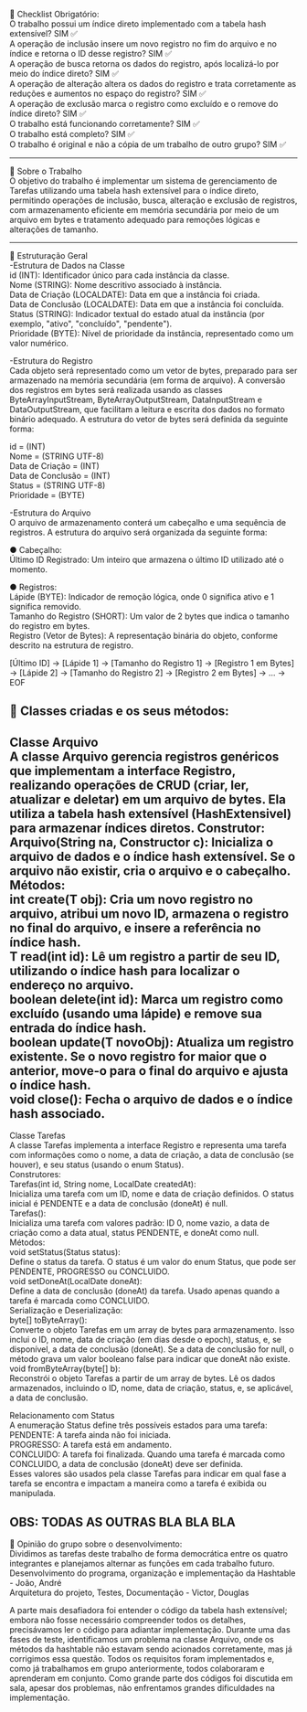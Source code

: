 :round_pushpin: Checklist Obrigatório:  
O trabalho possui um índice direto implementado com a tabela hash extensível? SIM :white_check_mark:  
A operação de inclusão insere um novo registro no fim do arquivo e no índice e retorna o ID desse registro? SIM :white_check_mark:  
A operação de busca retorna os dados do registro, após localizá-lo por meio do índice direto? SIM :white_check_mark:  
A operação de alteração altera os dados do registro e trata corretamente as reduções e aumentos no espaço do registro? SIM :white_check_mark:  
A operação de exclusão marca o registro como excluído e o remove do índice direto? SIM :white_check_mark:  
O trabalho está funcionando corretamente? SIM :white_check_mark:  
O trabalho está completo? SIM :white_check_mark:  
O trabalho é original e não a cópia de um trabalho de outro grupo? SIM :white_check_mark:  

---------------------------------------------------------------------------------------------

:round_pushpin: Sobre o Trabalho  
O objetivo do trabalho é implementar um sistema de gerenciamento de Tarefas utilizando uma tabela hash extensível para o índice direto, permitindo operações de inclusão, busca, alteração e exclusão de registros, com armazenamento eficiente em memória secundária por meio de um arquivo em bytes e tratamento adequado para remoções lógicas e alterações de tamanho.

---------------------------------------------------------------------------------------------

:round_pushpin: Estruturação Geral  
-Estrutura de Dados na Classe  
id (INT): Identificador único para cada instância da classe.  
Nome (STRING): Nome descritivo associado à instância.  
Data de Criação (LOCALDATE): Data em que a instância foi criada.  
Data de Conclusão (LOCALDATE): Data em que a instância foi concluída.  
Status (STRING): Indicador textual do estado atual da instância (por exemplo, "ativo", "concluído", "pendente").  
Prioridade (BYTE): Nível de prioridade da instância, representado como um valor numérico.  

-Estrutura do Registro  
Cada objeto será representado como um vetor de bytes, preparado para ser armazenado na memória secundária (em forma de arquivo). A conversão dos registros em bytes será realizada usando as classes ByteArrayInputStream, ByteArrayOutputStream, DataInputStream e DataOutputStream, que facilitam a leitura e escrita dos dados no formato binário adequado. A estrutura do vetor de bytes será definida da seguinte forma:

id = (INT)  
Nome = (STRING UTF-8)  
Data de Criação = (INT)  
Data de Conclusão = (INT)  
Status = (STRING UTF-8)  
Prioridade = (BYTE)  

-Estrutura do Arquivo  
O arquivo de armazenamento conterá um cabeçalho e uma sequência de registros. A estrutura do arquivo será organizada da seguinte forma:  

● Cabeçalho:  
Último ID Registrado: Um inteiro que armazena o último ID utilizado até o momento.

● Registros:  
Lápide (BYTE): Indicador de remoção lógica, onde 0 significa ativo e 1 significa removido.  
Tamanho do Registro (SHORT): Um valor de 2 bytes que indica o tamanho do registro em bytes.  
Registro (Vetor de Bytes): A representação binária do objeto, conforme descrito na estrutura de registro.  

[Último ID] -> [Lápide 1] -> [Tamanho do Registro 1] -> [Registro 1 em Bytes] -> [Lápide 2] -> [Tamanho do Registro 2] -> [Registro 2 em Bytes] -> ... -> EOF

:round_pushpin: Classes criadas e os seus métodos:  
---------------------------------------------------------------------------------------------
Classe Arquivo  
A classe Arquivo<T> gerencia registros genéricos que implementam a interface Registro, realizando operações de CRUD (criar, ler, atualizar e deletar) em um arquivo de bytes. Ela utiliza a tabela hash extensível (HashExtensivel<ParEnderecoId>) para armazenar índices diretos.
Construtor:  
Arquivo(String na, Constructor<T> c): Inicializa o arquivo de dados e o índice hash extensível. Se o arquivo não existir, cria o arquivo e o cabeçalho.
Métodos:  
int create(T obj): Cria um novo registro no arquivo, atribui um novo ID, armazena o registro no final do arquivo, e insere a referência no índice hash.  
T read(int id): Lê um registro a partir de seu ID, utilizando o índice hash para localizar o endereço no arquivo.  
boolean delete(int id): Marca um registro como excluído (usando uma lápide) e remove sua entrada do índice hash.  
boolean update(T novoObj): Atualiza um registro existente. Se o novo registro for maior que o anterior, move-o para o final do arquivo e ajusta o índice hash.  
void close(): Fecha o arquivo de dados e o índice hash associado.  
---------------------------------------------------------------------------------------------
Classe Tarefas  
A classe Tarefas implementa a interface Registro e representa uma tarefa com informações como o nome, a data de criação, a data de conclusão (se houver), e seu status (usando o enum Status).  
Construtores:  
Tarefas(int id, String nome, LocalDate createdAt):  
Inicializa uma tarefa com um ID, nome e data de criação definidos. O status inicial é PENDENTE e a data de conclusão (doneAt) é null.  
Tarefas():  
Inicializa uma tarefa com valores padrão: ID 0, nome vazio, a data de criação como a data atual, status PENDENTE, e doneAt como null.  
Métodos:  
void setStatus(Status status):  
Define o status da tarefa. O status é um valor do enum Status, que pode ser PENDENTE, PROGRESSO ou CONCLUIDO.  
void setDoneAt(LocalDate doneAt):  
Define a data de conclusão (doneAt) da tarefa. Usado apenas quando a tarefa é marcada como CONCLUIDO.  
Serialização e Deserialização:  
byte[] toByteArray():  
Converte o objeto Tarefas em um array de bytes para armazenamento. Isso inclui o ID, nome, data de criação (em dias desde o epoch), status, e, se disponível, a data de conclusão (doneAt). Se a data de conclusão for null, o método grava um valor booleano false para indicar que doneAt não existe.  
void fromByteArray(byte[] b):  
Reconstrói o objeto Tarefas a partir de um array de bytes. Lê os dados armazenados, incluindo o ID, nome, data de criação, status, e, se aplicável, a data de conclusão.  

Relacionamento com Status  
A enumeração Status define três possíveis estados para uma tarefa:  
PENDENTE: A tarefa ainda não foi iniciada.  
PROGRESSO: A tarefa está em andamento.  
CONCLUIDO: A tarefa foi finalizada. Quando uma tarefa é marcada como CONCLUIDO, a data de conclusão (doneAt) deve ser definida.  
Esses valores são usados pela classe Tarefas para indicar em qual fase a tarefa se encontra e impactam a maneira como a tarefa é exibida ou manipulada.  

OBS: TODAS AS OUTRAS BLA BLA BLA
---------------------------------------------------------------------------------------------

:round_pushpin: Opinião do grupo sobre o desenvolvimento:  
Dividimos as tarefas deste trabalho de forma democrática entre os quatro integrantes e planejamos alternar as funções em cada trabalho futuro.  
Desenvolvimento do programa, organização e implementação da Hashtable - João, André  
Arquitetura do projeto, Testes, Documentação - Victor, Douglas  


A parte mais desafiadora foi entender o código da tabela hash extensível; embora não fosse necessário compreender todos os detalhes, precisávamos ler o código para adiantar implementação.
Durante uma das fases de teste, identificamos um problema na classe Arquivo, onde os métodos da hashtable não estavam sendo acionados corretamente, mas já corrigimos essa questão. 
Todos os requisitos foram implementados e, como já trabalhamos em grupo anteriormente, todos colaboraram e aprenderam em conjunto. Como grande parte dos códigos foi discutida em sala, apesar dos problemas, não enfrentamos grandes dificuldades na implementação. 

